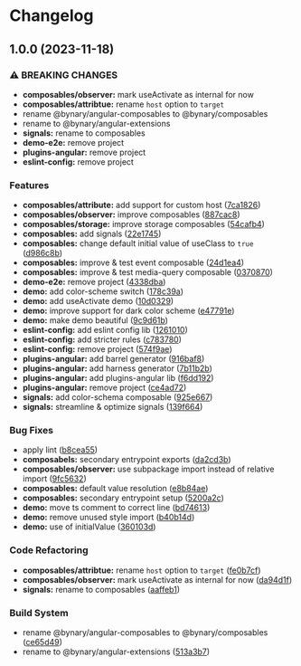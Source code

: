 # Changelog

## 1.0.0 (2023-11-18)


### ⚠ BREAKING CHANGES

* **composables/observer:** mark useActivate as internal for now
* **composables/attribtue:** rename `host` option to `target`
* rename @bynary/angular-composables to @bynary/composables
* rename to @bynary/angular-extensions
* **signals:** rename to composables
* **demo-e2e:** remove project
* **plugins-angular:** remove project
* **eslint-config:** remove project

### Features

* **composables/attribute:** add support for custom host ([7ca1826](https://github.com/bynaryDE/angular-extensions/commit/7ca1826ec07e0c120ea812a0b05b074f44e51b1a))
* **composables/observer:** improve composables ([887cac8](https://github.com/bynaryDE/angular-extensions/commit/887cac855d4ad727507b7db212cf99f660c7e3b4))
* **composables/storage:** improve storage composables ([54cafb4](https://github.com/bynaryDE/angular-extensions/commit/54cafb45f6f09c9dfe26caf9c67a1da46e5666f6))
* **composables:** add signals ([22e1745](https://github.com/bynaryDE/angular-extensions/commit/22e17450b1a3179f29806c6f73e95bb64e689356))
* **composables:** change default initial value of useClass to `true` ([d986c8b](https://github.com/bynaryDE/angular-extensions/commit/d986c8bfe0c8832c43d1fa925381642f4ab1c61d))
* **composables:** improve & test event composable ([24d1ea4](https://github.com/bynaryDE/angular-extensions/commit/24d1ea4098b3216b139967eda234a99cfffa9c0f))
* **composables:** improve & test media-query composable ([0370870](https://github.com/bynaryDE/angular-extensions/commit/037087013d8f5f745ceaedc1b6235ba36a984e79))
* **demo-e2e:** remove project ([4338dba](https://github.com/bynaryDE/angular-extensions/commit/4338dba2128e08000951d3520e346417a788544c))
* **demo:** add color-scheme switch ([178c39a](https://github.com/bynaryDE/angular-extensions/commit/178c39a5bcb1de0bbf78c038f57c4ebb9f02671f))
* **demo:** add useActivate demo ([10d0329](https://github.com/bynaryDE/angular-extensions/commit/10d0329f7572d83d2109f66cc9a6c225e9e2d4c4))
* **demo:** improve support for dark color scheme ([e47791e](https://github.com/bynaryDE/angular-extensions/commit/e47791e346d4e6855cfa7d690ad50da1ec2b83ec))
* **demo:** make demo beautiful ([9c9d61b](https://github.com/bynaryDE/angular-extensions/commit/9c9d61b0b6398004b7c3d52b86c40801f24e703b))
* **eslint-config:** add eslint config lib ([1261010](https://github.com/bynaryDE/angular-extensions/commit/1261010ac1b3edd63cfc6231a0876a4f361b3d6e))
* **eslint-config:** add stricter rules ([c783780](https://github.com/bynaryDE/angular-extensions/commit/c78378085cc49e3dd5a131df216898b7e14ea5d0))
* **eslint-config:** remove project ([574f9ae](https://github.com/bynaryDE/angular-extensions/commit/574f9ae8e19919fd1bc08b998d547ae142666715))
* **plugins-angular:** add barrel generator ([916baf8](https://github.com/bynaryDE/angular-extensions/commit/916baf8a130cdf42bd170fc0a8dd1200ed0b8c9b))
* **plugins-angular:** add harness generator ([7b11b2b](https://github.com/bynaryDE/angular-extensions/commit/7b11b2ba7f7cf5a502c157d5d9ae5af2f21e255e))
* **plugins-angular:** add plugins-angular lib ([f6dd192](https://github.com/bynaryDE/angular-extensions/commit/f6dd192135712f71cb55501fb0edbc1f947def39))
* **plugins-angular:** remove project ([ce4ad72](https://github.com/bynaryDE/angular-extensions/commit/ce4ad723979093dfccf25e3afa41553aed4ffd9b))
* **signals:** add color-schema composable ([925e667](https://github.com/bynaryDE/angular-extensions/commit/925e6670a437d8c393b0aa2d0148fb4f224163d2))
* **signals:** streamline & optimize signals ([139f664](https://github.com/bynaryDE/angular-extensions/commit/139f664de6930d808db461b937a068411fcccdc3))


### Bug Fixes

* apply lint ([b8cea55](https://github.com/bynaryDE/angular-extensions/commit/b8cea551ef36999504d712f2a7f9bf1c4fef65a7))
* **composabels:** secondary entrypoint exports ([da2cd3b](https://github.com/bynaryDE/angular-extensions/commit/da2cd3b1a11a00897114e40f52deccb3de0e84cb))
* **composables/observer:** use subpackage import instead of relative import ([9fc5632](https://github.com/bynaryDE/angular-extensions/commit/9fc56327d02b38e02d75d1f5beac5a0b0191120a))
* **composables:** default value resolution ([e8b84ae](https://github.com/bynaryDE/angular-extensions/commit/e8b84ae40ac5cdeb1a4d59b5c4f06fed3d138b13))
* **composables:** secondary entrypoint setup ([5200a2c](https://github.com/bynaryDE/angular-extensions/commit/5200a2c8678b9711855033be780b55482d93f9a0))
* **demo:** move ts comment to correct line ([bd74613](https://github.com/bynaryDE/angular-extensions/commit/bd746133483bd4a57b4b3d926809f4c3956ad181))
* **demo:** remove unused style import ([b40b14d](https://github.com/bynaryDE/angular-extensions/commit/b40b14dfa94319ee387c51f61fa33b5618544a13))
* **demo:** use of initialValue ([360103d](https://github.com/bynaryDE/angular-extensions/commit/360103d5578b37c003fb11db24147fa3a8990a8e))


### Code Refactoring

* **composables/attribtue:** rename `host` option to `target` ([fe0b7cf](https://github.com/bynaryDE/angular-extensions/commit/fe0b7cf685f0fdced8502ff8b94ea5d1a98b9b41))
* **composables/observer:** mark useActivate as internal for now ([da94d1f](https://github.com/bynaryDE/angular-extensions/commit/da94d1fe14c54d769c72afe6e5f56c3a9499ea06))
* **signals:** rename to composables ([aaffeb1](https://github.com/bynaryDE/angular-extensions/commit/aaffeb18a8585f840ea9012fac687a3b61213a0c))


### Build System

* rename @bynary/angular-composables to @bynary/composables ([ce65d49](https://github.com/bynaryDE/angular-extensions/commit/ce65d49f0a04dedc9c4da2e60a4199cbd6abf9aa))
* rename to @bynary/angular-extensions ([513a3b7](https://github.com/bynaryDE/angular-extensions/commit/513a3b73cd458f7eda1e68aa5dcd2bc7c005ae2e))
